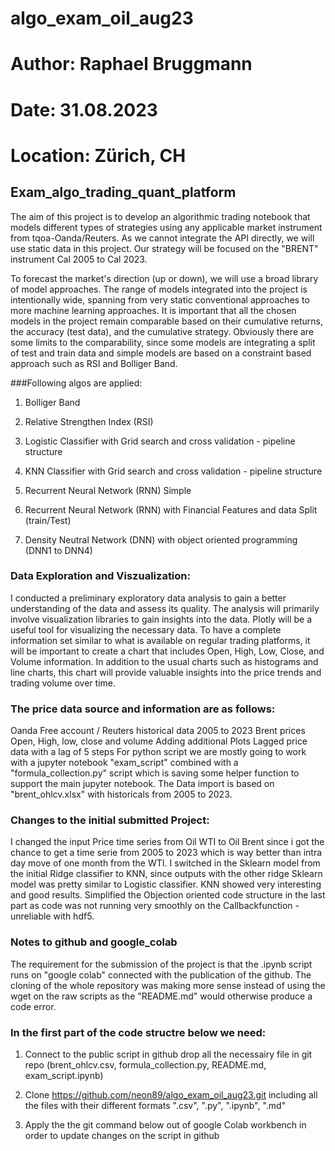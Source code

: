 # algo_exam_oil_aug23
# Author: Raphael Bruggmann
# Date: 31.08.2023
# Location: Zürich, CH


## Exam_algo_trading_quant_platform


The aim of this project is to develop an algorithmic trading notebook that models different types of strategies using any applicable market instrument from tqoa-Oanda/Reuters. As we cannot integrate the API directly, we will use static data in this project. Our strategy will be focused on the "BRENT" instrument Cal 2005 to Cal 2023.

To forecast the market's direction (up or down), we will use a broad library of model approaches. The range of models integrated into the project is intentionally wide, spanning from very static conventional approaches to more machine learning approaches. It is important that all the chosen models in the project remain comparable based on their cumulative returns, the accuracy (test data), and the cumulative strategy. Obviously there are some limits to the comparability, since some models are integrating a split of test and train data and simple models are based on a constraint based approach such as RSI and Bolliger Band.

###Following algos are applied:

1. Bolliger Band

2. Relative Strengthen Index (RSI)

3. Logistic Classifier with Grid search and cross validation - pipeline structure

4. KNN Classifier with Grid search and cross validation - pipeline structure

5. Recurrent Neural Network (RNN) Simple

6. Recurrent Neural Network (RNN) with Financial Features and data Split (train/Test)

7. Density Neutral Network (DNN) with object oriented programming (DNN1 to DNN4)



### Data Exploration and Viszualization: 
I conducted a preliminary exploratory data analysis to gain a better understanding of the data and assess its quality. The analysis will primarily involve visualization libraries to gain insights into the data. Plotly will be a useful tool for visualizing the necessary data. To have a complete information set similar to what is available on regular trading platforms, it will be important to create a chart that includes Open, High, Low, Close, and Volume information. In addition to the usual charts such as histograms and line charts, this chart will provide valuable insights into the price trends and trading volume over time.

### The price data source and information are as follows:

Oanda Free account / Reuters historical data 2005 to 2023 Brent prices Open, High, low, close and volume Adding additional Plots Lagged price data with a lag of 5 steps For python script we are mostly going to work with a jupyter notebook "exam_script" combined with a "formula_collection.py" script which is saving some helper function to support the main jupyter notebook. The Data import is based on "brent_ohlcv.xlsx" with historicals from 2005 to 2023.

### Changes to the initial submitted Project: 
I changed the input Price time series from Oil WTI to Oil Brent since i got the chance to get a time serie from 2005 to 2023 which is way better than intra day move of one month from the WTI. I switched in the Sklearn model from the initial Ridge classifier to KNN, since outputs with the other ridge Sklearn model was pretty similar to Logistic classifier. KNN showed very interesting and good results. Simplified the Objection oriented code structure in the last part as code was not running very smoothly on the Callbackfunction - unreliable with hdf5.

### Notes to github and google_colab 
The requirement for the submission of the project is that the .ipynb script runs on "google colab" connected with the publication of the github. The cloning of the whole repository was making more sense instead of using the wget on the raw scripts as the "README.md" would otherwise produce a code error. 

### In the first part of the code structre below we need:

1. Connect to the public script in github drop all the necessairy file in git repo (brent_ohlcv.csv, formula_collection.py, README.md, exam_script.ipynb)

2. Clone https://github.com/neon89/algo_exam_oil_aug23.git including all the files with their different formats ".csv", ".py", ".ipynb", ".md"

3. Apply the the git command below out of google Colab workbench in order to update changes on the script in github
